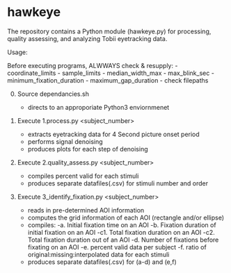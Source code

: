 # hawkeye

The repository contains a Python module (hawkeye.py) for processing, quality assessing, and analyzing Tobii eyetracking data. 

Usage: 

Before executing programs, ALWWAYS check & resupply:
	- coordinate_limits
	- sample_limits
	- median_width_max
	- max_blink_sec
	- minimum_fixation_duration
	- maximum_gap_duration
	- check filepaths 

0. Source dependancies.sh
	- directs to an approporiate Python3 enviornmenet 
	
1. Execute 1.process.py <subject_number>
	- extracts eyetracking data for 4 Second picture onset period
	- performs signal denoising 
	- produces plots for each step of denoising

2. Execute 2.quality_assess.py <subject_number>
	- compiles percent valid for each stimuli 
	- produces separate datafiles(.csv) for stimuli number and order

3. Execute 3_identify_fixation.py <subject_number>
	- reads in pre-determined AOI information
	- computes the grid information of each AOI (rectangle and/or ellipse)
	- compiles:
		-a. Initial fixation time on an AOI
		-b. Fixation duration of initial fixation on an AOI
		-c1. Total fixation duration on an AOI
		-c2. Total fixation duration out of an AOI
		-d. Number of fixations before fixating on an AOI
		-e. percent valid data per subject
		-f. ratio of original:missing:interpolated data for each stimuli
	- produces separate datafiles(.csv) for (a-d) and (e,f)



	